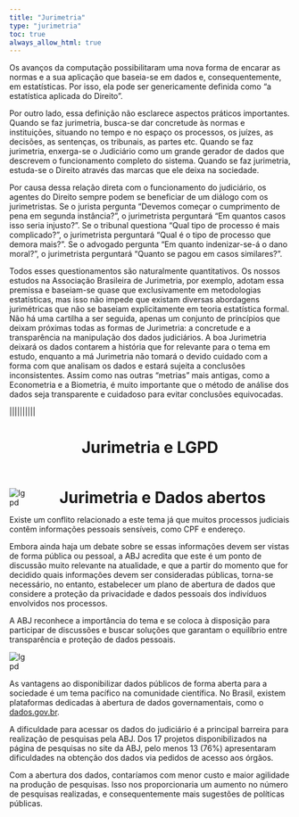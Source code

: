 ```yaml
---
title: "Jurimetria"
type: "jurimetria"
toc: true
always_allow_html: true
---
```


Os avanços da computação possibilitaram uma nova forma de encarar as normas e a sua aplicação que baseia-se em dados e, consequentemente, em estatísticas. Por isso, ela pode ser genericamente definida como “a estatística aplicada do Direito”.

Por outro lado, essa definição não esclarece aspectos práticos importantes. Quando se faz jurimetria, busca-se dar concretude às normas e instituições, situando no tempo e no espaço os processos, os juízes, as decisões, as sentenças, os tribunais, as partes etc. Quando se faz jurimetria, enxerga-se o Judiciário como um grande gerador de dados que descrevem o funcionamento completo do sistema. Quando se faz jurimetria, estuda-se o Direito através das marcas que ele deixa na sociedade.

Por causa dessa relação direta com o funcionamento do judiciário, os agentes do Direito sempre podem se beneficiar de um diálogo com os jurimetristas. Se o jurista pergunta “Devemos começar o cumprimento de pena em segunda instância?”, o jurimetrista perguntará “Em quantos casos isso seria injusto?”. Se o tribunal questiona “Qual tipo de processo é mais complicado?”, o jurimetrista perguntará “Qual é o tipo de processo que demora mais?”. Se o advogado pergunta “Em quanto indenizar-se-á o dano moral?”, o jurimetrista perguntará “Quanto se pagou em casos similares?”.

Todos esses questionamentos são naturalmente quantitativos. Os nossos estudos na Associação Brasileira de Jurimetria, por exemplo, adotam essa premissa e baseiam-se quase que exclusivamente em metodologias estatísticas, mas isso não impede que existam diversas abordagens jurimétricas que não se baseiam explicitamente em teoria estatística formal. Não há uma cartilha a ser seguida, apenas um conjunto de princípios que deixam próximas todas as formas de Jurimetria: a concretude e a transparência na manipulação dos dados judiciários. A boa Jurimetria deixará os dados contarem a história que for relevante para o tema em estudo, enquanto a má Jurimetria não tomará o devido cuidado com a forma com que analisam os dados e estará sujeita a conclusões inconsistentes. Assim como nas outras “metrias” mais antigas, como a Econometria e a Biometria, é muito importante que o método de análise dos dados seja transparente e cuidadoso para evitar conclusões equivocadas.

||||||||||

<!-- Jurimetria e LGPD -->

<div class="container" id="article-container">
  <header class="section-header"><h1>Jurimetria e LGPD</h1></header>
  <div class="row"><div class="col-md-1"></div>
  <div class="col-md-11"><div class="col-md-12">
    <div style="align-items: center;justify-content: center;">
      <div class="col-md-4 wow fadeInUp" style="float:left">
        <div class="img">
          <img src="/img/jurimetria/lgpd.png" alt="lgpd" class="img-fluid" style="max-width:80%">
        </div>
      </div>
    <div class="col-md-6 wow fadeInUp" style="float:left">
      <p>Existe um conflito relacionado a este tema já que muitos processos judiciais contêm informações pessoais sensíveis, como CPF e endereço.</p>
      <p>Embora ainda haja um debate sobre se essas informações devem ser vistas de forma pública ou pessoal, a ABJ acredita que este é um ponto de discussão muito relevante na atualidade, e que a partir do momento que for decidido quais informações devem ser consideradas públicas, torna-se necessário, no entanto, estabelecer um plano de abertura de dados que considere a proteção da privacidade e dados pessoais dos indivíduos envolvidos nos processos.</p>
      <p>A ABJ reconhece a importância do tema e se coloca à disposição para participar de discussões e buscar soluções que garantam o equilíbrio entre transparência e proteção de dados pessoais.</p>
    </div>
  </div>
</div></div>


<!-- Jurimetria e Dados abertos -->

<div class="container" id="article-container">
  <header class="section-header"><h1>Jurimetria e Dados abertos</h1></header>
  <div class="row"><div class="col-md-1"></div>
  <div class="col-md-11"><div class="col-md-12">
    <div style="align-items: center;justify-content: center;">
      <div class="col-md-4 wow fadeInUp" style="float:left">
        <div class="img">
          <img src="/img/jurimetria/open.png" alt="lgpd" class="img-fluid" style="max-width:80%">
        </div>
      </div>
    <div class="col-md-6 wow fadeInUp" style="float:left">
      <p>As vantagens ao disponibilizar dados públicos de forma aberta para a sociedade é um tema pacífico na comunidade científica. No Brasil, existem plataformas dedicadas à abertura de dados governamentais, como o <a href="https://dados.gov.br" target="_blank">dados.gov.br</a>.</p>
      <p>A dificuldade para acessar os dados do judiciário é a principal barreira para realização de pesquisas pela ABJ. Dos 17 projetos disponibilizados na página de pesquisas no site da ABJ, pelo menos 13 (76%) apresentaram dificuldades na obtenção dos dados via pedidos de acesso aos órgãos.</p>
      <p>Com a abertura dos dados, contaríamos com menor custo e maior agilidade na produção de pesquisas. Isso nos proporcionaria um aumento no número de pesquisas realizadas, e consequentemente mais sugestões de políticas públicas.</p>
    </div>
  </div>
</div>


